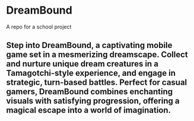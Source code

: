 # DreamBound
A repo for a school project

## Step into DreamBound, a captivating mobile game set in a mesmerizing dreamscape. Collect and nurture unique dream creatures in a Tamagotchi-style experience, and engage in strategic, turn-based battles. Perfect for casual gamers, DreamBound combines enchanting visuals with satisfying progression, offering a magical escape into a world of imagination.
